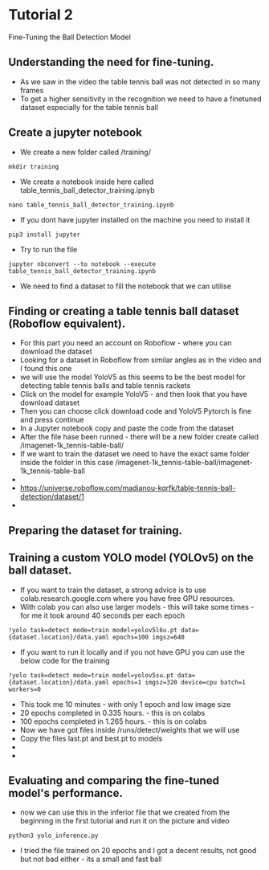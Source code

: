 # Tutorial 2
Fine-Tuning the Ball Detection Model

## Understanding the need for fine-tuning.
- As we saw in the video the table tennis ball was not detected in so many frames
- To get a higher sensitivity in the recognition we need to have a finetuned dataset especially for the table tennis ball
## Create a jupyter notebook
- We create a new folder called /training/
```
mkdir training
```
- We create a notebook inside here called table_tennis_ball_detector_training.ipnyb
```
nano table_tennis_ball_detector_training.ipynb
```
- If you dont have jupyter installed on the machine you need to install it
```
pip3 install jupyter
```
- Try to run the file
```
jupyter nbconvert --to notebook --execute table_tennis_ball_detector_training.ipynb

```
- We need to find a dataset to fill the notebook that we can utilise

## Finding or creating a table tennis ball dataset (Roboflow equivalent).
- For this part you need an account on Roboflow - where you can download the dataset
- Looking for a dataset in Roboflow from similar angles as in the video and I found this one
- we will use the model YoloV5 as this seems to be the best model for detecting table tennis balls and table tennis rackets
- Click on the model for example YoloV5 - and then look that you have download dataset
- Then you can choose click download code and YoloV5 Pytorch is fine and press continue
- In a Jupyter notebook copy and paste the code from the dataset
- After the file hase been runned - there will be a new folder create called /imagenet-1k_tennis-table-ball/
- If we want to train the dataset we need to have the exact same folder inside the folder in this case /imagenet-1k_tennis-table-ball/imagenet-1k_tennis-table-ball
- 
- https://universe.roboflow.com/madianou-kqrfk/table-tennis-ball-detection/dataset/1
- 
## Preparing the dataset for training.
## Training a custom YOLO model (YOLOv5) on the ball dataset.
- If you want to train the dataset, a strong advice is to use colab.research.google.com where you have free GPU resources.
- With colab you can also use larger models - this will take some times - for me it took around 40 seconds per each epoch
```
!yolo task=detect mode=train model=yolov5l6u.pt data={dataset.location}/data.yaml epochs=100 imgsz=640
```
- If you want to run it locally and if you not have GPU you can use the below code for the training
```
!yolo task=detect mode=train model=yolov5su.pt data={dataset.location}/data.yaml epochs=1 imgsz=320 device=cpu batch=1 workers=0
```
- This took me 10 minutes - with only 1 epoch and low image size
- 20 epochs completed in 0.335 hours. - this is on colabs
- 100 epochs completed in 1.265 hours. - this is on colabs
- Now we have got files inside /runs/detect/weights that we will use
- Copy the files last.pt and best.pt to models
- 
- 
## Evaluating and comparing the fine-tuned model's performance.
- now we can use this in the inferior file that we created from the beginning in the first tutorial and run it on the picture and video
```
python3 yolo_inference.py
```

- I tried the file trained on 20 epochs and I got a decent results, not good but not bad either - its a small and fast ball

